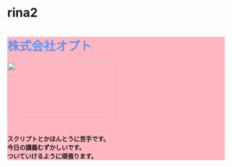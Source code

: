 # rina2
<!DOCTYPE html>
<html>
<head>
<!-- Google Tag Manager -->
<script>(function(w,d,s,l,i){w[l]=w[l]||[];w[l].push({'gtm.start':
new Date().getTime(),event:'gtm.js'});var f=d.getElementsByTagName(s)[0],
j=d.createElement(s),dl=l!='dataLayer'?'&l='+l:'';j.async=true;j.src=
'https://www.googletagmanager.com/gtm.js?id='+i+dl;f.parentNode.insertBefore(j,f);
})(window,document,'script','dataLayer','GTM-PRJ64Q8');</script>
<!-- End Google Tag Manager -->
  <title>てすと</title>
</head>
<body>
<!-- Google Tag Manager (noscript) -->
<noscript><iframe src="https://www.googletagmanager.com/ns.html?id=GTM-PRJ64Q8"
height="0" width="0" style="display:none;visibility:hidden"></iframe></noscript>
<!-- End Google Tag Manager (noscript) -->
  <div style="background-color:#ffb6c1">
    <h1>
      <font color="#6495ed">株式会社オプト</font>
    </h1>
    <img src="https://www.opt.ne.jp/files/user/cmn-img/og_img_2019.jpg" width="250" height="130">
    <h4>
      <br>スクリプトとかほんとうに苦手です。
      <br>今日の講義むずかしいです。
      <br>ついていけるように頑張ります。
    </h4>
  </div>
</body>
</html>
